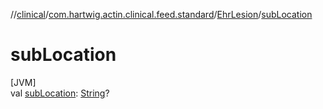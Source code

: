//[clinical](../../../index.md)/[com.hartwig.actin.clinical.feed.standard](../index.md)/[EhrLesion](index.md)/[subLocation](sub-location.md)

# subLocation

[JVM]\
val [subLocation](sub-location.md): [String](https://kotlinlang.org/api/latest/jvm/stdlib/kotlin/-string/index.html)?
